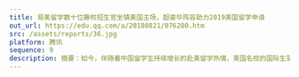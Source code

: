 ```yaml
---
title: 易美留学数十位藤校招生官坐镇美国主场，超豪华阵容助力2019美国留学申请
out_url: https://edu.qq.com/a/20180821/076280.htm
src: /assets/reports/36.jpg
platform: 腾讯
sequence: 9
description: 摘要：如今，伴随着中国留学生持续增长的赴美留学热情，美国名校的国际生录取率却逐年下降。留学咨询机构较低的市场准入门槛使留学咨询行业乱象频发。
---
```

